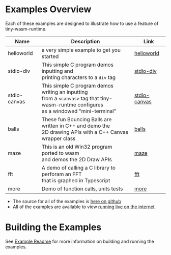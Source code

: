 <h1>Examples Overview</h1>
Each of these examples are designed to illustrate how to use a feature of tiny-wasm-runtime.


| Name | Description | Link |
| -----| ----------- | ---- |
| helloworld | a very simple example to get you started | [helloworld](examples-helloworld.md) |
| stdio-div | This simple C program demos inputting and<br>printing characters to a `div` tag | [stdio-div](examples-stdio-div.md) |
|stdio-canvas|This simple C program demos writing an inputting<br>from a `<canvas>` tag that tiny-wasm-runtme configures<br>as a windowed "mini-terminal" | [stdio-canvas](examples-stdio-canvas.md)|
| balls | These fun Bouncing Balls are written in C++ and demo the<br>2D drawing APIs with a C++ Canvas wrapper class | [balls](examples-balls.md) |
| maze | This is an old Win32 program ported to wasm<br>and demos the 2D Draw APIs | [maze](examples-maze.md) |
| fft | A demo of calling a C library to perforam an FFT<br>that is graphed in Typescript | [fft](examples-fft.md) |
| more | Demo of function calls, units tests | [more](examples-more.md) |


- The source for all of the examples is [here on github](https://github.com/twiddlingbits/tiny-wasm-runtime/tree/main/examples)
- All of the examples are available to view [running live on the internet](/examples/dist/index.html)

<h1>Building the Examples</h1>

See [Example Readme](https://github.com/twiddlingbits/tiny-wasm-runtime/blob/main/examples/readme.md) for more information on building and running the examples. 


